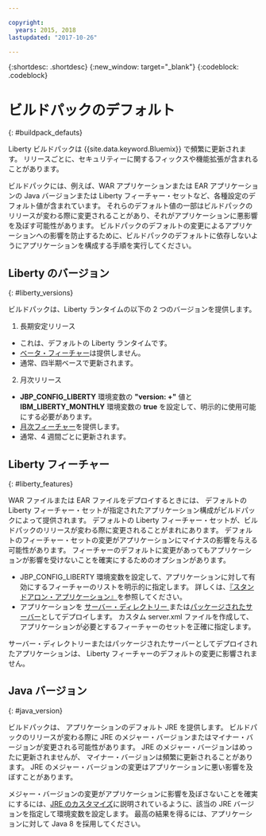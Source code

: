 ```yaml
---

copyright:
  years: 2015, 2018
lastupdated: "2017-10-26"

---
```


{:shortdesc: .shortdesc}
{:new_window: target="_blank"}
{:codeblock: .codeblock}

# ビルドパックのデフォルト
{: #buildpack_defauts}

Liberty ビルドパックは {{site.data.keyword.Bluemix}} で頻繁に更新されます。 リリースごとに、セキュリティーに関するフィックスや機能拡張が含まれることがあります。

ビルドパックには、例えば、WAR アプリケーションまたは EAR アプリケーションの Java バージョンまたは Liberty フィーチャー・セットなど、各種設定のデフォルト値が含まれています。 それらのデフォルト値の一部はビルドパックのリリースが変わる際に変更されることがあり、それがアプリケーションに悪影響を及ぼす可能性があります。 ビルドパックのデフォルトの変更によるアプリケーションへの影響を防止するために、ビルドパックのデフォルトに依存しないようにアプリケーションを構成する手順を実行してください。

## Liberty のバージョン
{: #liberty_versions}

ビルドパックは、Liberty ランタイムの以下の 2 つのバージョンを提供します。
1. 長期安定リリース
  * これは、デフォルトの Liberty ランタイムです。
  * [ベータ・フィーチャー](/docs/runtimes/liberty/usingBetaFeatures.html)は提供しません。
  * 通常、四半期ベースで更新されます。

2. 月次リリース
  * **JBP_CONFIG_LIBERTY** 環境変数の **"version: +"** 値と **IBM_LIBERTY_MONTHLY** 環境変数の **true** を設定して、明示的に使用可能にする必要があります。
  * [月次フィーチャー](/docs/runtimes/liberty/usingMonthlyRuntime.html)を提供します。
  * 通常、4 週間ごとに更新されます。

## Liberty フィーチャー
{: #liberty_features}

WAR ファイルまたは EAR ファイルをデプロイするときには、
デフォルトの Liberty フィーチャー・セットが指定されたアプリケーション構成がビルドパックによって提供されます。 デフォルトの Liberty フィーチャー・セットが、ビルドパックのリリースが変わる際に変更されることがまれにあります。 デフォルトのフィーチャー・セットの変更がアプリケーションにマイナスの影響を与える可能性があります。 フィーチャーのデフォルトに変更があってもアプリケーションが影響を受けないことを確実にするためのオプションがあります。

* JBP_CONFIG_LIBERTY 環境変数を設定して、アプリケーションに対して有効にするフィーチャーのリストを明示的に指定します。 詳しくは、[『スタンドアロン・アプリケーション』](/docs/runtimes/liberty/optionsForPushing.html#stand_alone_apps)を参照してください。
* アプリケーションを [サーバー・ディレクトリー
](/docs/runtimes/liberty/optionsForPushing.html#server_directory)または[パッケージされたサーバー](/docs/runtimes/liberty/optionsForPushing.html#packaged_server)としてデプロイします。 カスタム server.xml ファイルを作成して、
アプリケーションが必要とするフィーチャーのセットを正確に指定します。

サーバー・ディレクトリーまたはパッケージされたサーバーとしてデプロイされたアプリケーションは、
Liberty フィーチャーのデフォルトの変更に影響されません。

## Java バージョン
{: #java_version}

ビルドパックは、
アプリケーションのデフォルト JRE を提供します。 ビルドパックのリリースが変わる際に JRE のメジャー・バージョンまたはマイナー・バージョンが変更される可能性があります。 JRE のメジャー・バージョンはめったに更新されませんが、
マイナー・バージョンは頻繁に更新されることがあります。 JRE のメジャー・バージョンの変更はアプリケーションに悪い影響を及ぼすことがあります。

メジャー・バージョンの変更がアプリケーションに影響を及ぼさないことを確実にするには、[JRE のカスタマイズ](/docs/runtimes/liberty/customizingJRE.html)に説明されているように、該当の JRE バージョンを指定して環境変数を設定します。 最高の結果を得るには、アプリケーションに対して Java 8 を採用してください。
